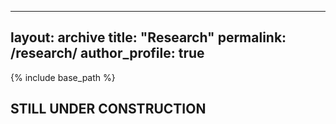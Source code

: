 
---
layout: archive
title: "Research"
permalink: /research/
author_profile: true
---

{% include base_path %}

## STILL UNDER CONSTRUCTION
